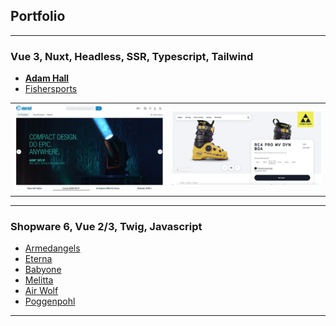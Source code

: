 ## Portfolio

---

### Vue 3, Nuxt, Headless, SSR, Typescript, Tailwind

- **[Adam Hall](/portfolio/projects/adamhall)**
- [Fishersports](/portfolio/projects/fishersports)

|                                       |                                           |
|---------------------------------------|-------------------------------------------|
| <img src="images/adamhall/home.png"/> | <img src="images/fishersports/home.png"/> |

---

### Shopware 6, Vue 2/3, Twig, Javascript

- [Armedangels](/portfolio/projects/armedangels)
- [Eterna](/portfolio/projects/eterna)
- [Babyone](/portfolio/projects/babyone)
- [Melitta](https://www.melitta.de)
- [Air Wolf](https://www.air-wolf.de)
- [Poggenpohl](https://www.poggenpohl.com/de)

---
